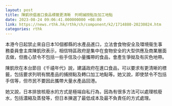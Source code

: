 ```yaml
---
layout: post
title: 陳凱欣倡進口食品標籤更清晰　列明捕撈點及加工地點
date: 2023-08-24 09:06:41.000000000 +08:00
link: https://news.rthk.hk/rthk/ch/component/k2/1714880-20230824.htm
categories: rthk
---
```


本港今日起禁止來自日本10個都縣的水產品進口，立法會食物安全及環境衞生事務委員會主席陳凱欣表示，相信特區政府是集中在食物安全的大型供應及商業層面去做，但擔心禁令不包括一些手信及小量攜帶的食品，會產生爭拗及有灰色地帶。

陳凱欣在本台節目《千禧年代》說，建議政府在進口食品，可以要求有更清晰的標籤，包括要求列明有關產品的捕撈點及轉口加工地點等。她又說，即使禁令不包括手信等，但市民不要因此攜帶大量水產品回港。

她又說，日本排放核廢水的方式是極端自私行為，因為有很多方法可以處理核廢水，包括濃縮及蒸發等，但日本揀選了最低成本及最不負責任的方式處理。
